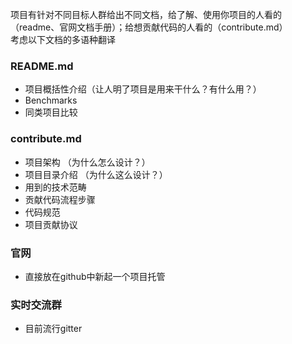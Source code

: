 项目有针对不同目标人群给出不同文档，给了解、使用你项目的人看的（readme、官网文档手册）；给想贡献代码的人看的（contribute.md）   
考虑以下文档的多语种翻译  

### README.md 
- 项目概括性介绍（让人明了项目是用来干什么？有什么用？）
- Benchmarks
- 同类项目比较

### contribute.md
- 项目架构 （为什么怎么设计？）
- 项目目录介绍 （为什么这么设计？）
- 用到的技术范畴
- 贡献代码流程步骤
- 代码规范
- 项目贡献协议

### 官网
- 直接放在github中新起一个项目托管


### 实时交流群
- 目前流行gitter
